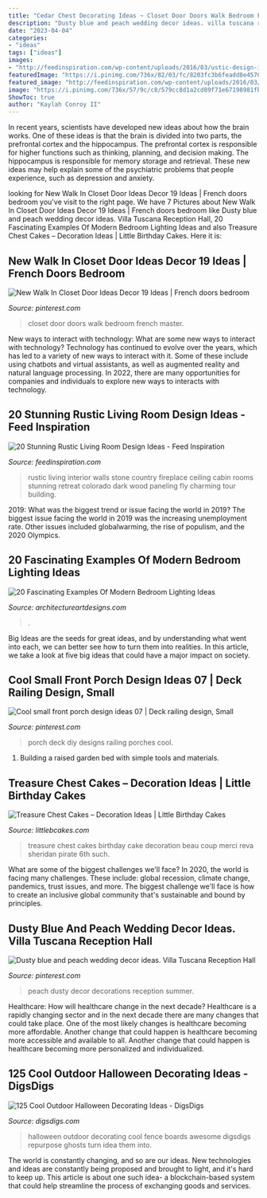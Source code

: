 ```yaml
---
title: "Cedar Chest Decorating Ideas ~ Closet Door Doors Walk Bedroom French Master"
description: "Dusty blue and peach wedding decor ideas. villa tuscana reception hall"
date: "2023-04-04"
categories:
- "ideas"
tags: ["ideas"]
images:
- "http://feedinspiration.com/wp-content/uploads/2016/03/ustic-design-ideas-for-White-Paneled-Walls-Decorating-Ideas.jpg"
featuredImage: "https://i.pinimg.com/736x/82/03/fc/8203fc3b6feadd8e4570a67073b1f62d.jpg"
featured_image: "http://feedinspiration.com/wp-content/uploads/2016/03/ustic-design-ideas-for-White-Paneled-Walls-Decorating-Ideas.jpg"
image: "https://i.pinimg.com/736x/57/9c/c8/579cc8d1a2cd89f71e67198981fb3e96.jpg"
ShowToc: true
author: "Kaylah Conroy II"
---
```



In recent years, scientists have developed new ideas about how the brain works. One of these ideas is that the brain is divided into two parts, the prefrontal cortex and the hippocampus. The prefrontal cortex is responsible for higher functions such as thinking, planning, and decision making. The hippocampus is responsible for memory storage and retrieval. These new ideas may help explain some of the psychiatric problems that people experience, such as depression and anxiety.

	

		
looking for New Walk In Closet Door Ideas Decor 19 Ideas | French doors bedroom you've visit to the right page. We have 7 Pictures about New Walk In Closet Door Ideas Decor 19 Ideas | French doors bedroom like Dusty blue and peach wedding decor ideas. Villa Tuscana Reception Hall, 20 Fascinating Examples Of Modern Bedroom Lighting Ideas and also Treasure Chest Cakes – Decoration Ideas | Little Birthday Cakes. Here it is:
		
    
## New Walk In Closet Door Ideas Decor 19 Ideas | French Doors Bedroom

<img loading=lazy src="https://i.pinimg.com/736x/ed/6e/be/ed6ebef2fdbf6a5a174a6905db4a8674.jpg" onerror="this.onerror=null;this.src='https://tse3.mm.bing.net/th?id=OIP.WpcYfdcO_1ft7hWIVJSK-AAAAA&amp;pid=15.1';" alt="New Walk In Closet Door Ideas Decor 19 Ideas | French doors bedroom">

_Source: pinterest.com_

>closet door doors walk bedroom french master. 

	

New ways to interact with technology: What are some new ways to interact with technology?
Technology has continued to evolve over the years, which has led to a variety of new ways to interact with it. Some of these include using chatbots and virtual assistants, as well as augmented reality and natural language processing. In 2022, there are many opportunities for companies and individuals to explore new ways to interacts with technology.

    
## 20 Stunning Rustic Living Room Design Ideas - Feed Inspiration

<img loading=lazy src="http://feedinspiration.com/wp-content/uploads/2016/03/ustic-design-ideas-for-White-Paneled-Walls-Decorating-Ideas.jpg" onerror="this.onerror=null;this.src='https://tse2.mm.bing.net/th?id=OIP.jYfz6ow4UrDgakUfgC0BcwHaKJ&amp;pid=15.1';" alt="20 Stunning Rustic Living Room Design Ideas - Feed Inspiration">

_Source: feedinspiration.com_

>rustic living interior walls stone country fireplace ceiling cabin rooms stunning retreat colorado dark wood paneling fly charming tour building. 

	

2019: What was the biggest trend or issue facing the world in 2019?
The biggest issue facing the world in 2019 was the increasing unemployment rate. Other issues included globalwarming, the rise of populism, and the 2020 Olympics.

    
## 20 Fascinating Examples Of Modern Bedroom Lighting Ideas

<img loading=lazy src="https://www.architectureartdesigns.com/wp-content/uploads/2015/06/1245.jpg" onerror="this.onerror=null;this.src='https://tse1.mm.bing.net/th?id=OIP.1Tr3bJQc5BFAju66dfFvrQHaE8&amp;pid=15.1';" alt="20 Fascinating Examples Of Modern Bedroom Lighting Ideas">

_Source: architectureartdesigns.com_

>. 

	

Big Ideas are the seeds for great ideas, and by understanding what went into each, we can better see how to turn them into realities. In this article, we take a look at five big ideas that could have a major impact on society.

    
## Cool Small Front Porch Design Ideas 07 | Deck Railing Design, Small

<img loading=lazy src="https://i.pinimg.com/736x/82/03/fc/8203fc3b6feadd8e4570a67073b1f62d.jpg" onerror="this.onerror=null;this.src='https://tse4.mm.bing.net/th?id=OIP.ZHKFw3Ci-YASGJ8rUY4EfgHaLH&amp;pid=15.1';" alt="Cool small front porch design ideas 07 | Deck railing design, Small">

_Source: pinterest.com_

>porch deck diy designs railing porches cool. 

	

1. Building a raised garden bed with simple tools and materials.

    
## Treasure Chest Cakes – Decoration Ideas | Little Birthday Cakes

<img loading=lazy src="https://www.littlebcakes.com/wp-content/uploads/2014/01/Images-of-Treasure-Chest-Cakes.jpg" onerror="this.onerror=null;this.src='https://tse2.mm.bing.net/th?id=OIP.d5nKFMPc8oTNNbaASUYHwAHaLG&amp;pid=15.1';" alt="Treasure Chest Cakes – Decoration Ideas | Little Birthday Cakes">

_Source: littlebcakes.com_

>treasure chest cakes birthday cake decoration beau coup merci reva sheridan pirate 6th such. 

	

What are some of the biggest challenges we'll face?
In 2020, the world is facing many challenges. These include: global recession, climate change, pandemics, trust issues, and more. The biggest challenge we'll face is how to create an inclusive global community that's sustainable and bound by principles.

    
## Dusty Blue And Peach Wedding Decor Ideas. Villa Tuscana Reception Hall

<img loading=lazy src="https://i.pinimg.com/736x/57/9c/c8/579cc8d1a2cd89f71e67198981fb3e96.jpg" onerror="this.onerror=null;this.src='https://tse2.mm.bing.net/th?id=OIP.xckSGG4KiWfPi5oCBNFzCQHaKd&amp;pid=15.1';" alt="Dusty blue and peach wedding decor ideas. Villa Tuscana Reception Hall">

_Source: pinterest.com_

>peach dusty decor decorations reception summer. 

	

Healthcare: How will healthcare change in the next decade?
Healthcare is a rapidly changing sector and in the next decade there are many changes that could take place. One of the most likely changes is healthcare becoming more affordable. Another change that could happen is healthcare becoming more accessible and available to all. Another change that could happen is healthcare becoming more personalized and individualized.

    
## 125 Cool Outdoor Halloween Decorating Ideas - DigsDigs

<img loading=lazy src="https://www.digsdigs.com/photos/2009/10/90-cool-outdoor-halloween-decorating-ideas-23.jpg" onerror="this.onerror=null;this.src='https://tse1.mm.bing.net/th?id=OIP.PiWsxHcsyoc36xfIrlI81QAAAA&amp;pid=15.1';" alt="125 Cool Outdoor Halloween Decorating Ideas - DigsDigs">

_Source: digsdigs.com_

>halloween outdoor decorating cool fence boards awesome digsdigs repurpose ghosts turn idea them into. 

	

The world is constantly changing, and so are our ideas. New technologies and ideas are constantly being proposed and brought to light, and it's hard to keep up. This article is about one such idea- a blockchain-based system that could help streamline the process of exchanging goods and services.

